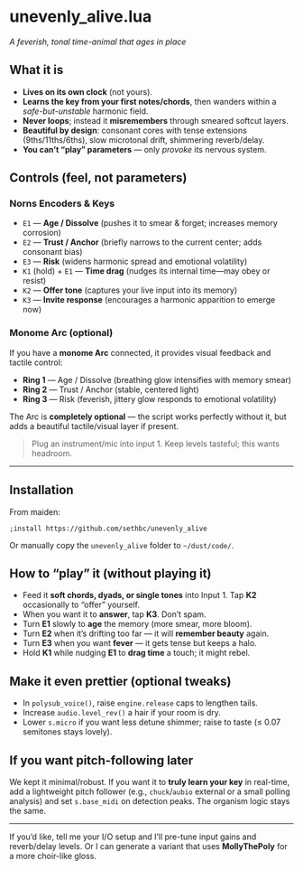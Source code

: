 # **unevenly_alive.lua**

*A feverish, tonal time-animal that ages in place*

## What it is

* **Lives on its own clock** (not yours).
* **Learns the key from your first notes/chords**, then wanders within a *safe-but-unstable* harmonic field.
* **Never loops**; instead it **misremembers** through smeared softcut layers.
* **Beautiful by design**: consonant cores with tense extensions (9ths/11ths/6ths), slow microtonal drift, shimmering reverb/delay.
* **You can’t “play” parameters** — only *provoke* its nervous system.

## Controls (feel, not parameters)

### Norns Encoders & Keys

* `E1` — **Age / Dissolve** (pushes it to smear & forget; increases memory corrosion)
* `E2` — **Trust / Anchor** (briefly narrows to the current center; adds consonant bias)
* `E3` — **Risk** (widens harmonic spread and emotional volatility)
* `K1` (hold) + `E1` — **Time drag** (nudges its internal time—may obey or resist)
* `K2` — **Offer tone** (captures your live input into its memory)
* `K3` — **Invite response** (encourages a harmonic apparition to emerge now)

### Monome Arc (optional)

If you have a **monome Arc** connected, it provides visual feedback and tactile control:

* **Ring 1** — Age / Dissolve (breathing glow intensifies with memory smear)
* **Ring 2** — Trust / Anchor (stable, centered light)
* **Ring 3** — Risk (feverish, jittery glow responds to emotional volatility)

The Arc is **completely optional** — the script works perfectly without it, but adds a beautiful tactile/visual layer if present.

> Plug an instrument/mic into input 1. Keep levels tasteful; this wants headroom.

---

## Installation

From maiden:
```
;install https://github.com/sethbc/unevenly_alive
```

Or manually copy the `unevenly_alive` folder to `~/dust/code/`.

## How to “play” it (without playing it)

* Feed it **soft chords, dyads, or single tones** into Input 1. Tap **K2** occasionally to “offer” yourself.
* When you want it to **answer**, tap **K3**. Don’t spam.
* Turn **E1** slowly to **age** the memory (more smear, more bloom).
* Turn **E2** when it’s drifting too far — it will **remember beauty** again.
* Turn **E3** when you want **fever** — it gets tense but keeps a halo.
* Hold **K1** while nudging **E1** to **drag time** a touch; it might rebel.

## Make it even prettier (optional tweaks)

* In `polysub_voice()`, raise `engine.release` caps to lengthen tails.
* Increase `audio.level_rev()` a hair if your room is dry.
* Lower `s.micro` if you want less detune shimmer; raise to taste (≤ 0.07 semitones stays lovely).

## If you want pitch-following later

We kept it minimal/robust. If you want it to **truly learn your key** in real-time, add a lightweight pitch follower (e.g., `chuck`/`aubio` external or a small polling analysis) and set `s.base_midi` on detection peaks. The organism logic stays the same.

---

If you’d like, tell me your I/O setup and I’ll pre-tune input gains and reverb/delay levels. Or I can generate a variant that uses **MollyThePoly** for a more choir-like gloss.
